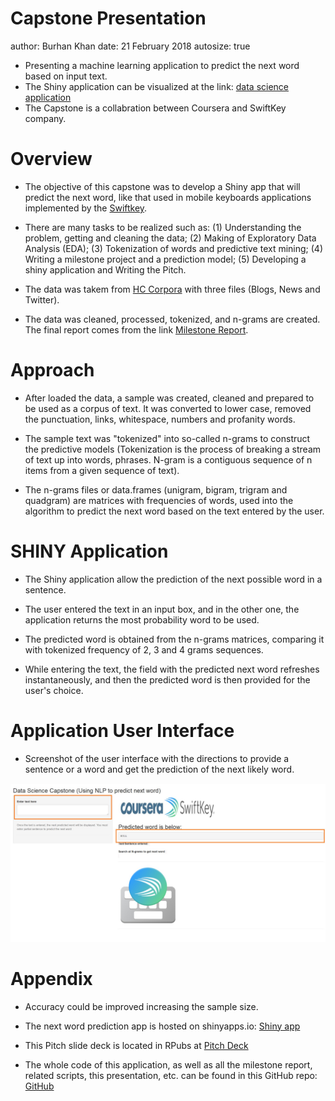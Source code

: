 Capstone Presentation
========================================================
author: Burhan Khan
date:  21  February 2018
autosize: true

* Presenting a machine learning application to predict the next word based on input text.
* The Shiny application can be visualized at the link: [data science application](https://joseantonio.shinyapps.io/capstone-shiny-app/)
* The Capstone is a collabration between Coursera and SwiftKey company.

Overview
========================================================

* The objective of this capstone was to develop a Shiny app that will predict the next word, like that used in mobile keyboards applications implemented by the [Swiftkey](https://swiftkey.com/en).

* There are many tasks to be realized such as: (1) Understanding the problem, getting and cleaning the data;  (2) Making of Exploratory Data Analysis (EDA); (3) Tokenization of words and predictive text mining; (4) Writing a milestone project and a prediction model; (5) Developing a shiny application and Writing the Pitch.

* The data was takem from [HC Corpora](http://www.corpora.heliohost.org) with three files (Blogs, News and Twitter).

* The data was cleaned, processed, tokenized, and n-grams are created. The final report comes from the link [Milestone Report](http://rpubs.com/joseantonio/236625).


Approach
========================================================
* After loaded the data, a sample was created, cleaned and prepared to be used as a corpus of text. It was converted to lower case, removed the punctuation, links, whitespace, numbers and profanity words.

* The sample text was "tokenized" into so-called n-grams to construct the predictive models (Tokenization is the process of breaking a stream of text up into words, phrases. N-gram is a contiguous sequence of n items from a given sequence of text).

* The n-grams files or data.frames (unigram, bigram, trigram and quadgram) are matrices with frequencies of words, used into the algorithm to predict the next word based on the text entered by the user.
 
SHINY Application
========================================================

* The Shiny application allow the prediction of the next possible word in a sentence. 

* The user entered the text in an input box, and in the other one, the application returns the most probability word to be used.

* The predicted word is obtained from the n-grams matrices, comparing it with tokenized frequency of 2, 3 and 4 grams sequences. 

* While entering the text, the field with the predicted next word refreshes instantaneously, and then the predicted word is then provided for the user's choice. 

Application User Interface
========================================================

* Screenshot of the user interface with the directions to provide a sentence or a word and get the prediction of the next likely word.

![Application Screenshot](shiny-app.jpg)


Appendix
========================================================

* Accuracy could be improved increasing the sample size. 

* The next word prediction app is hosted on shinyapps.io: [Shiny app](https://joseantonio.shinyapps.io/capstone-shiny-app/)

* This Pitch slide deck is located in RPubs at [Pitch Deck](http://rpubs.com/joseantonio/capstone-data-science)

* The whole code of this application, as well as all the milestone report, related scripts, this presentation, etc. can be found in this GitHub repo: [GitHub](https://github.com/joseantonio11/data-science-capstone)

